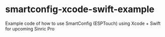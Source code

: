 # smartconfig-xcode-swift-example

Example code of how to use SmartConfig (ESPTouch) using Xcode + Swift for upcoming Sinric Pro
